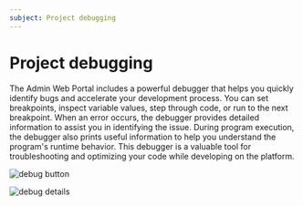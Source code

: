 ```yaml
---
subject: Project debugging
---
```

# Project debugging

The Admin Web Portal includes a powerful debugger that helps you quickly identify bugs and accelerate your development process. You can set breakpoints, inspect variable values, step through code, or run to the next breakpoint. When an error occurs, the debugger provides detailed information to assist you in identifying the issue. During program execution, the debugger also prints useful information to help you understand the program's runtime behavior. This debugger is a valuable tool for troubleshooting and optimizing your code while developing on the platform.

  ![debug button](/cookbook/public/images/github_debug_button.png)

  ![debug details](/cookbook/public/images/debugger_details.png)
 
